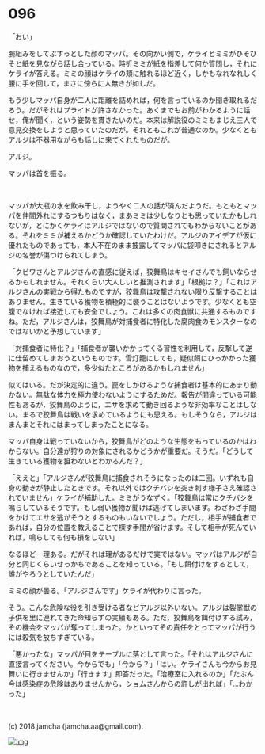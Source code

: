 # 096

「おい」  

腕組みをしてぶすっとした顔のマッパ。その向かい側で，ケライとミミがひそひそと紙を見ながら話し合っている。時折ミミが紙を指差して何か質問し，それにケライが答える。ミミの顔はケライの頬に触れるほど近く，しかもなれなれしく腰に手を回して，まさに傍らに人無きが如しだ。  

もう少しマッパ自身が二人に距離を詰めれば，何を言っているのか聞き取れるだろう。だがそれはプライドが許さなかった。あくまでもお前がわかるように話せ，俺が聞く，という姿勢を貫きたいのだ。本来は解説役のミミもまじえ三人で意見交換をしようと思っていたのだが。それともこれが普通なのか。少なくともアルジは不器用ながらも話しに来てくれたものだが。  

アルジ。  

マッパは首を振る。  

<br>  

マッパが大瓶の水を飲み干し，ようやく二人の話が済んだようだ。もともとマッパを仲間外れにするつもりはなく，まあミミは少しなりとも思っていたかもしれないが，とにかくケライはアルジではないので質問されてもわからないことがある。それをミミが補えるかどうか確認していたわけだ。アルジのアイデアが仮に優れたものであっても，本人不在のまま披露してマッパに袋叩きにされるとアルジの名誉が傷つけられてしまう。  

「クビワさんとアルジさんの直感に従えば，狡舞鳥はキセイさんでも飼いならせるかもしれません。それくらい大人しいと推測されます」「根拠は？」「これはアルジさんの実戦から得たものですが，狡舞鳥は攻撃されない限り反撃することはありません。生きている獲物を積極的に襲うことはないようです。少なくとも空腹でなければ接近しても安全でしょう。これは多くの肉食獣に共通するものですね。ただ，アルジさんは，狡舞鳥が対捕食者に特化した腐肉食のモンスターなのではないかと予想しています」  

「対捕食者に特化？」「捕食者が襲いかかってくる習性を利用して，反撃して逆に仕留めてしまおうというものです。雪灯籠にしても，疑似餌にひっかかった獲物を捕えるものなので，多少似たところがあるかもしれません」  

似てはいる。だが決定的に違う。罠をしかけるような捕食者は基本的にあまり動かない。無駄な体力を極力使わないようにするためだ。報告が間違っている可能性もあるが，狡舞鳥のように，エサを求めて動き回るような非効率なことはしない。まるで狡舞鳥は戦いを求めているようにも思える。もしそうなら，アルジはまんまとそれにはまってしまったことになる。  

マッパ自身は戦っていないから，狡舞鳥がどのような生態をもっているのかはわからない。自分達が狩りの対象にされるかどうかが重要だ。そうだ。「どうして生きている獲物を狙わないとわかるんだ？」  

「ええと」「アルジさんが狡舞鳥に捕食されそうになったのは二回。いずれも自身の動きが静止したときです。それ以外ではクチバシを突き刺す様子さえ確認されていません」ケライが補助した。ミミがうなずく。「狡舞鳥は常にクチバシを鳴らしているそうです。もし弱い獲物が聞けば逃げてしまいます。わざわざ手間をかけてエサを逃がそうとするものもいないでしょう。ただし，相手が捕食者であれば，自分の位置を教えることで探す手間が省けます。そして相手が死んでいれば，鳴らしても何も損をしない」  

なるほど一理ある。だがそれは理があるだけで実ではない。マッパはアルジが自分と同じくらいせっかちであることを知っている。「もし餌付けをするとして，誰がやろうとしていたんだ」  

ミミの顔が曇る。「アルジさんです」ケライが代わりに言った。  

そう。こんな危険な役を引き受ける者などアルジ以外いない。アルジは裂掌獣の子供を里に連れてきた命知らずの実績もある。ただ，狡舞鳥を餌付けする試み，その機会をマッパが奪ってしまった。かといってその責任をとってマッパが行うには殺気を放ちすぎている。  

「悪かったな」マッパが目をテーブルに落として言った。「それはアルジさんに直接言ってください。今からでも」「今から？」「はい。ケライさんも今からお見舞いに行きませんか」「行きます」即答だった。「治療室に入れるのか」「たぶん今は感染症の危険はありませんから，ショムさんからの許しが出れば」「…わかった」  

<br>  
<br>  
(c) 2018 jamcha (jamcha.aa@gmail.com).  

[![img](http://i.creativecommons.org/l/by-nc-sa/4.0/88x31.png)](http://creativecommons.org/licenses/by-nc-sa/4.0/deed)